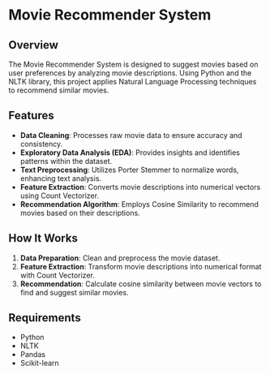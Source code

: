# Movie Recommender System

## Overview

The Movie Recommender System is designed to suggest movies based on user preferences by analyzing movie descriptions. Using Python and the NLTK library, this project applies Natural Language Processing techniques to recommend similar movies.

## Features

- **Data Cleaning**: Processes raw movie data to ensure accuracy and consistency.
- **Exploratory Data Analysis (EDA)**: Provides insights and identifies patterns within the dataset.
- **Text Preprocessing**: Utilizes Porter Stemmer to normalize words, enhancing text analysis.
- **Feature Extraction**: Converts movie descriptions into numerical vectors using Count Vectorizer.
- **Recommendation Algorithm**: Employs Cosine Similarity to recommend movies based on their descriptions.

## How It Works

1. **Data Preparation**: Clean and preprocess the movie dataset.
2. **Feature Extraction**: Transform movie descriptions into numerical format with Count Vectorizer.
3. **Recommendation**: Calculate cosine similarity between movie vectors to find and suggest similar movies.

## Requirements

- Python
- NLTK
- Pandas
- Scikit-learn


